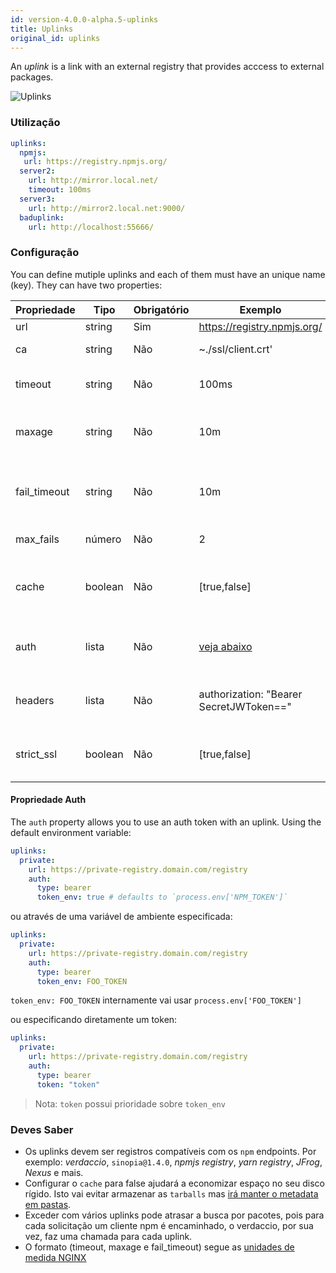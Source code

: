 ```yaml
---
id: version-4.0.0-alpha.5-uplinks
title: Uplinks
original_id: uplinks
---
```


An *uplink* is a link with an external registry that provides acccess to external packages.

![Uplinks](https://user-images.githubusercontent.com/558752/52976233-fb0e3980-33c8-11e9-8eea-5415e6018144.png)

### Utilização

```yaml
uplinks:
  npmjs:
   url: https://registry.npmjs.org/
  server2:
    url: http://mirror.local.net/
    timeout: 100ms
  server3:
    url: http://mirror2.local.net:9000/
  baduplink:
    url: http://localhost:55666/
```

### Configuração

You can define mutiple uplinks and each of them must have an unique name (key). They can have two properties:

| Propriedade  | Tipo    | Obrigatório | Exemplo                                 | Suporte  | Descrição                                                                                                                 | Padrão     |
| ------------ | ------- | ----------- | --------------------------------------- | -------- | ------------------------------------------------------------------------------------------------------------------------- | ---------- |
| url          | string  | Sim         | https://registry.npmjs.org/             | completo | A url do registro                                                                                                         | npmjs      |
| ca           | string  | Não         | ~./ssl/client.crt'                      | completo | Local do certificado SSL                                                                                                  | No default |
| timeout      | string  | Não         | 100ms                                   | completo | define novo tempo limite para o pedido                                                                                    | 30s        |
| maxage       | string  | Não         | 10m                                     | completo | o limite de tempo para o cache ser válido                                                                                 | 2m         |
| fail_timeout | string  | Não         | 10m                                     | completo | define o tempo máximo quando uma solicitação se torna uma falha                                                           | 5m         |
| max_fails    | número  | Não         | 2                                       | completo | limite máximo de falhas                                                                                                   | 2          |
| cache        | boolean | Não         | [true,false]                            | >= 2.1   | armazenar em cache todos os tarballs remotos presentes no armazenamento                                                   | true       |
| auth         | lista   | Não         | [veja abaixo](uplinks.md#auth-property) | >= 2.5   | atribui o cabeçalho 'Autorização' [mais info](http://blog.npmjs.org/post/118393368555/deploying-with-npm-private-modules) | disabled   |
| headers      | lista   | Não         | authorization: "Bearer SecretJWToken==" | completo | lista de cabeçalhos customizados para o uplink                                                                            | disabled   |
| strict_ssl   | boolean | Não         | [true,false]                            | >= 3.0   | Se verdadeiro, requer certificados SSL válidos.                                                                           | true       |

#### Propriedade Auth

The `auth` property allows you to use an auth token with an uplink. Using the default environment variable:

```yaml
uplinks:
  private:
    url: https://private-registry.domain.com/registry
    auth:
      type: bearer
      token_env: true # defaults to `process.env['NPM_TOKEN']`
```

ou através de uma variável de ambiente especificada:

```yaml
uplinks:
  private:
    url: https://private-registry.domain.com/registry
    auth:
      type: bearer
      token_env: FOO_TOKEN
```

`token_env: FOO_TOKEN` internamente vai usar `process.env['FOO_TOKEN']`

ou especificando diretamente um token:

```yaml
uplinks:
  private:
    url: https://private-registry.domain.com/registry
    auth:
      type: bearer
      token: "token"
```

> Nota: `token` possui prioridade sobre `token_env`

### Deves Saber

* Os uplinks devem ser registros compatíveis com os `npm` endpoints. Por exemplo: *verdaccio*, `sinopia@1.4.0`, *npmjs registry*, *yarn registry*, *JFrog*, *Nexus* e mais.
* Configurar o `cache` para false ajudará a economizar espaço no seu disco rígido. Isto vai evitar armazenar as `tarballs` mas [irá manter o metadata em pastas](https://github.com/verdaccio/verdaccio/issues/391).
* Exceder com vários uplinks pode atrasar a busca por pacotes, pois para cada solicitação um cliente npm é encaminhado, o verdaccio, por sua vez, faz uma chamada para cada uplink.
* O formato (timeout, maxage e fail_timeout) segue as [unidades de medida NGINX](http://nginx.org/en/docs/syntax.html)